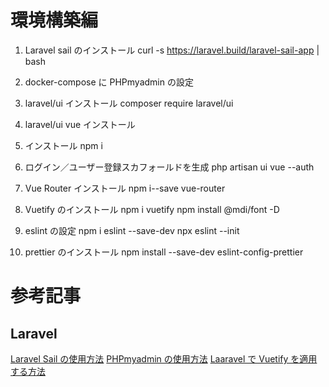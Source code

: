 # 環境構築編

1. Laravel sail のインストール
   curl -s https://laravel.build/laravel-sail-app | bash

2. docker-compose に PHPmyadmin の設定

3. laravel/ui インストール
   composer require laravel/ui

4. laravel/ui vue インストール

5. インストール
   npm i

6. ログイン／ユーザー登録スカフォールドを生成
   php artisan ui vue --auth

7. Vue Router インストール
   npm i--save vue-router

8. Vuetify のインストール
   npm i vuetify
   npm install @mdi/font -D

9. eslint の設定
   npm i eslint --save-dev
   npx eslint --init

10. prettier のインストール
    npm install --save-dev eslint-config-prettier

# 参考記事

## Laravel

[Laravel Sail の使用方法](https://www.notion.so/Laravel-sail-18862f6ad5e9490ca25f51c7381a87f4#c79ac3397f184535adfa6c2c41e5f3d4)
[PHPmyadmin の使用方法](https://qiita.com/kai_kou/items/0e773aaf50698dd5a93f)
[Laaravel で Vuetify を適用する方法](https://www.notion.so/Laravel-vuetify-71b6271a1cb34f8499d19238bc8a4718#a3b7c01183094f2889a0e9395dca05f5)
